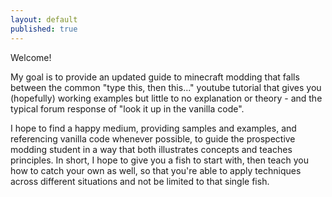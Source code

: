 ```yaml
---
layout: default
published: true
---
```


<div class="home">
Welcome!

My goal is to provide an updated guide to minecraft modding that falls between the common "type this, then this..." youtube tutorial that gives you (hopefully) working examples but little to no explanation or theory - and the typical forum response of "look it up in the vanilla code".


I hope to find a happy medium, providing samples and examples, and referencing vanilla code whenever possible, to guide the prospective modding student in a way that both illustrates concepts and teaches principles. In short, I hope to give you a fish to start with, then teach you how to catch your own as well, so that you're able to apply techniques across different situations and not be limited to that single fish.
</div>

